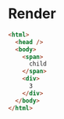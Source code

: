 # Render
```html
<html>
  <head />
  <body>
    <span>
      child
    </span>
    <div>
      3
    </div>
  </body>
</html>
```
